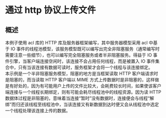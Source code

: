 # 通过 http 协议上传文件
## 概述
本例子使用 acl 库的 HTTP 库及服务器框架编写，其中服务器模型采用 acl 中基于 IO 事件的线程池模型，该服务模型既可以编写出完全非阻塞服务（通常编写时需要注意一些细节），也可以编写完全阻塞服务或者半非阻塞服务。得益于 IO 事件引擎，当客户端连接空闲时，该连接不会占用任何线程，而是被置入 IO 事件集合中，只有当该连接有数据可读时，服务框架才会将一个线程与该连接绑定。  
本示例是一个半非阻塞服务模型，阻塞的地方是当框架读取 HTTP 客户端请求时是阻塞的，而当读取 HTTP 客户端以 MIME 方式上传数据时是非阻塞的，这样做是有好处的，因为有可能用户上传的文件比较大，会耗费较长时间，如果使该客户端连接与一个线程长期绑定，则有可能会耗尽线程池中的线程资源。因为读 HTTP 数据体过程是非阻塞的，意味着当连接“暂时”没有数据时，连接便会与线程“解绑”而归还该线程至线程池中，当该连接又有新数据到达时便又会从线程池中选定一个线程处理该连接上传的数据。   

